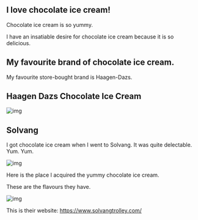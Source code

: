 ## I love chocolate ice cream!

Chocolate ice cream is so yummy. 

I have an insatiable desire for chocolate ice cream because it is so delicious.

## My favourite brand of chocolate ice cream.
My favourite store-bought brand is Haagen-Dazs.

## Haagen Dazs Chocolate Ice Cream

![img](https://www.haagendazs.us/sites/site.prod1.haagendazs.us/files/product/package-image/Chocolate-pckg-sept-2019.png)

## Solvang

I got chocolate ice cream when I went to Solvang. It was quite delectable. Yum. Yum.

![img](https://media-cdn.tripadvisor.com/media/photo-s/0a/7b/d1/58/photo0jpg.jpg)

Here is the place I acquired the yummy chocolate ice cream. 

These are the flavours they have. 

![img](https://user-images.githubusercontent.com/91563628/135329355-393120c4-715c-4626-8440-f05fd0bb6f48.png)

This is their website: https://www.solvangtrolley.com/
